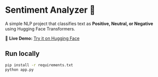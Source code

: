 # Sentiment Analyzer 🎯

A simple NLP project that classifies text as **Positive, Neutral, or Negative** using Hugging Face Transformers.

🚀 **Live Demo:** [Try it on Hugging Face](https://fatima1228-sentiment-analyzer.hf.space/?__theme=system)

## Run locally
```bash
pip install -r requirements.txt
python app.py

